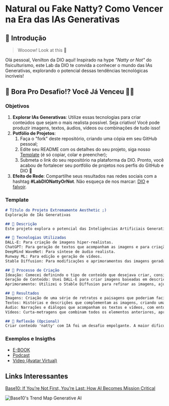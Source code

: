 # Natural ou Fake Natty? Como Vencer na Era das IAs Generativas

## 🚀 Introdução

> Woooow! Look at this 👀

Olá pessoal, Venilton da DIO aqui! Inspirado na hype _"Natty or Not"_ do fisiculturismo, este Lab da DIO te convida a conhecer o mundo das IAs Generativas, explorando o potencial dessas tendências tecnológicas incríveis!

## 🎯 Bora Pro Desafio!? Você Já Venceu 💪🤓

### Objetivos

1. **Explorar IAs Generativas**: Utilize essas tecnologias para criar conteúdos que sejam o mais realista possível. Seja criativo! Você pode produzir imagens, textos, áudios, vídeos ou combinações de tudo isso!
1. **Potfólio de Projetos**:
    1. Faça o "fork" deste repositório, criando uma cópia em seu GitHub pessoal;
    2. Edite seu README com os detalhes do seu projeto, siga nosso [Template](#template) (é só copiar, colar e preencher);
    3. Submeta o link do seu repositório na plataforma da DIO. Pronto, você acabou de fortalecer seu portfólio de projetos nos perfis do GitHub e DIO 🚀
1. **Efeito de Rede**: Compartilhe seus resultados nas redes sociais com a hashtag **#LabDIONattyOrNot**. Não esqueça de nos marcar: [DIO](https://www.linkedin.com/school/dio-makethechange) e [falvojr](https://www.linkedin.com/in/falvojr).

### Template

```markdown
# Título do Projeto Extremamente Aesthetic ;)
Exploração de IAs Generativas

## 📒 Descrição
Este projeto explora o potencial das Inteligências Artificiais Generativas na criação de conteúdos hiper-realistas, incluindo imagens, textos, áudios e vídeos. O objetivo é testar os limites dessas tecnologias e produzir um portfólio de conteúdo que desafie a distinção entre o que é natural e o que é gerado por IA.

## 🤖 Tecnologias Utilizadas
DALL-E: Para criação de imagens hiper-realistas.
ChatGPT: Para geração de textos que acompanham as imagens e para criação de narrativas complexas.
DeepMind WaveNet: Para síntese de áudio realista.
Runway ML: Para edição e geração de vídeos.
Stable Diffusion: Para modificações e aprimoramentos das imagens geradas.

## 🧐 Processo de Criação
Ideação: Comecei definindo o tipo de conteúdo que desejava criar, considerando temas que pudessem ser desafiadores para as IAs, como paisagens naturais, rostos humanos e narrações emocionais.
Geração de Conteúdo: Usei DALL-E para criar imagens baseadas em descrições detalhadas, seguidas pela geração de textos e narrativas usando o ChatGPT. Para áudio, utilizei o DeepMind WaveNet, garantindo que as vozes soassem naturais. O Runway ML foi usado para mesclar todos esses elementos em vídeos curtos e realistas.
Aprimoramento: Utilizei o Stable Diffusion para refinar as imagens, ajustando detalhes como iluminação e textura, e realizei ajustes finais nos vídeos.

## 🚀 Resultados
Imagens: Criação de uma série de retratos e paisagens que poderiam facilmente ser confundidos com fotografias reais.
Textos: Histórias e descrições que complementam as imagens, criando uma narrativa envolvente.
Áudio: Narrações e diálogos que acompanham os textos e vídeos, com entonação e emoção humanas.
Vídeos: Curta-metragens que combinam todos os elementos anteriores, apresentando cenas e histórias coerentes e visivelmente realistas.

## 💭 Reflexão (Opcional)
Criar conteúdo 'natty' com IA foi um desafio empolgante. A maior dificuldade foi em ajustar as nuances da voz e do movimento nos vídeos para que parecessem completamente naturais. No entanto, o processo mostrou o quão avançadas estão essas tecnologias e as possibilidades quase infinitas para seu uso criativo.
```

### Exemplos e Insigths

- [E-BOOK](/exemplos/E-BOOK.md)
- [Podcast](/exemplos/PODCAST.md)
- [Vídeo (Avatar Virtual)](/exemplos/VIDEO.md)

## Links Interessantes

[Base10: If You’re Not First, You’re Last: How AI Becomes Mission Critical](https://base10.vc/post/generative-ai-mission-critical/)

![Base10's Trend Map Generative AI](https://github.com/digitalinnovationone/lab-natty-or-not/assets/730492/f4df26e8-f8f7-4419-8252-c69d73ea930c)
